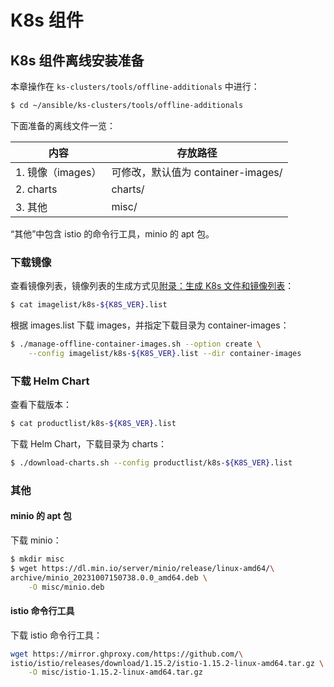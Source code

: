 # K8s 组件

## K8s 组件离线安装准备

本章操作在 `ks-clusters/tools/offline-additionals` 中进行：

```bash
$ cd ~/ansible/ks-clusters/tools/offline-additionals
```

下面准备的离线文件一览：

| 内容              | 存放路径                           |
| ----------------- | ---------------------------------- |
| 1. 镜像（images） | 可修改，默认值为 container-images/ |
| 2. charts         | charts/                            |
| 3. 其他           | misc/                              |

“其他”中包含 istio 的命令行工具，minio 的 apt 包。

### 下载镜像

查看镜像列表，镜像列表的生成方式见[附录：生成 K8s 文件和镜像列表](../../appendix/generate-k8s-file-and-image-list.md)：

```bash
$ cat imagelist/k8s-${K8S_VER}.list
```

根据 images.list 下载 images，并指定下载目录为 container-images：

```bash
$ ./manage-offline-container-images.sh --option create \
    --config imagelist/k8s-${K8S_VER}.list --dir container-images
```

### 下载 Helm Chart 

查看下载版本：

```bash
$ cat productlist/k8s-${K8S_VER}.list
```

下载 Helm Chart，下载目录为 charts：

```bash
$ ./download-charts.sh --config productlist/k8s-${K8S_VER}.list
```

### 其他

#### minio 的 apt 包

下载 minio：

```bash
$ mkdir misc
$ wget https://dl.min.io/server/minio/release/linux-amd64/\
archive/minio_20231007150738.0.0_amd64.deb \
    -O misc/minio.deb
```

#### istio 命令行工具

下载 istio 命令行工具：

```bash
wget https://mirror.ghproxy.com/https://github.com/\
istio/istio/releases/download/1.15.2/istio-1.15.2-linux-amd64.tar.gz \
    -O misc/istio-1.15.2-linux-amd64.tar.gz
```
